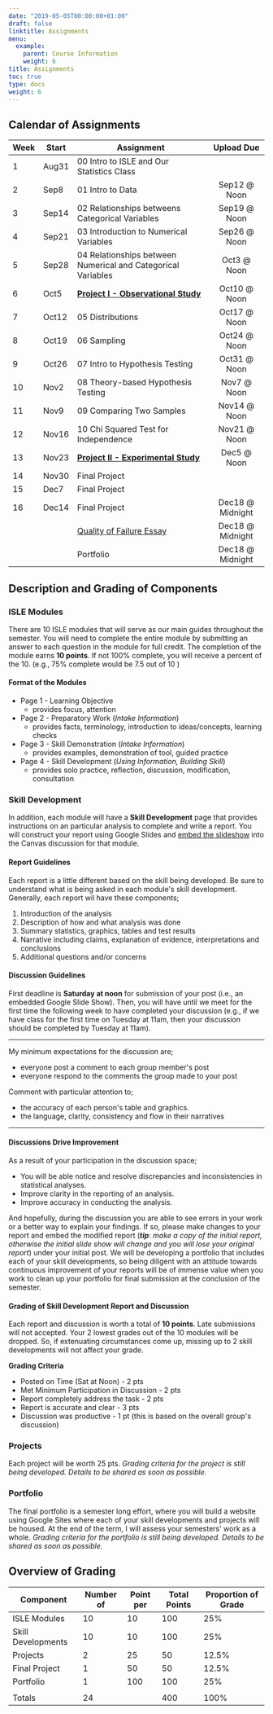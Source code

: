 ```yaml
---
date: "2019-05-05T00:00:00+01:00"
draft: false
linktitle: Assignments
menu:
  example:
    parent: Course Information
    weight: 6
title: Assignments
toc: true
type: docs
weight: 6
---
```


## Calendar of Assignments

| Week  | Start  | Assignment                                                   |    Upload Due    |
|-------|--------|--------------------------------------------------------------|:----------------:|
| 1     | Aug31  | 00 Intro to ISLE and Our Statistics Class                    |                  |
| 2     | Sep8   | 01 Intro to Data                                             |   Sep12 @ Noon   |
| 3     | Sep14  | 02 Relationships betweens Categorical Variables              |   Sep19 @ Noon   |
| 4     | Sep21  | 03 Introduction to Numerical Variables                       |   Sep26 @ Noon   |
| 5     | Sep28  | 04 Relationships between Numerical and Categorical Variables |    Oct3 @ Noon   |
| 6     | Oct5   | [**Project I - Observational Study**](/courses/stat159/project-one/index.html)  |   Oct10 @ Noon   |
| 7     | Oct12  | 05 Distributions                                             |   Oct17 @ Noon   |
| 8     | Oct19  | 06 Sampling                                                  |   Oct24 @ Noon   |
| 9     | Oct26  | 07 Intro to Hypothesis Testing                               |   Oct31 @ Noon   |
| 10    | Nov2   | 08 Theory-based Hypothesis Testing                           |    Nov7 @ Noon   |
| 11    | Nov9   | 09 Comparing Two Samples                                     |   Nov14 @ Noon   |
| 12    | Nov16  | 10 Chi Squared Test for Independence                         |   Nov21 @ Noon   |
| 13    | Nov23  | [**Project II - Experimental Study**](/courses/stat159/project-2/index.html)    |    Dec5 @ Noon   |
| 14    | Nov30  | Final Project                                                |                  |
| 15    | Dec7   | Final Project                                                |                  |
| 16    | Dec14  | Final Project                                                | Dec18 @ Midnight |
|       |        | [Quality of Failure Essay](/courses/stat159/failure.html)    | Dec18 @ Midnight |
|       |        | Portfolio                                                    | Dec18 @ Midnight |

## Description and Grading of Components  

### ISLE Modules
There are 10 ISLE modules that will serve as our main guides throughout the semester.  You will need to complete the entire module by submitting an answer to each question in the module for full credit.  The completion of the module earns **10 points**.  If not 100% complete, you will receive a percent of the 10. (e.g.,  75% complete would be 7.5 out of 10 )

#### Format of the Modules
- Page 1 - Learning Objective 
  - provides focus, attention
- Page 2 - Preparatory Work (*Intake Information*)
  - provides facts, terminology, introduction to ideas/concepts, learning checks
- Page 3 - Skill Demonstration (*Intake Information*)
  - provides examples, demonstration of tool, guided practice
- Page 4 - Skill Development (*Using Information, Building Skill*)
  - provides solo practice, reflection, discussion, modification, consultation 

### Skill Development 
In addition, each module will have a **Skill Development** page that provides instructions on an particular analysis to complete and write a report.  You will construct your report using Google Slides and [embed the slideshow](https://blogs.acu.edu/adamscenter/2020/04/19/embed-a-google-slides-presentation-in-canvas/) into the Canvas discussion for that module. 

#### Report Guidelines
Each report is a little different based on the skill being developed.  Be sure to understand what is being asked in each module's skill development.  Generally, each report wil have these components;
1. Introduction of the analysis
2. Description of how and what analysis was done
3. Summary statistics, graphics, tables and test results
4. Narrative including claims, explanation of evidence, interpretations and conclusions
5. Additional questions and/or concerns

#### Discussion Guidelines
First deadline is **Saturday at noon** for submission of your post (i.e., an embedded Google Slide Show).  Then, you will have until we meet for the first time the following week to have completed your discussion (e.g., if we have class for the first time on Tuesday at 11am, then your discussion should be completed by Tuesday at 11am).  

***
My minimum expectations for the discussion are; 
- everyone post a comment to each group member's post
- everyone respond to the comments the group made to your post

Comment with particular attention to;
- the accuracy of each person's table and graphics.
- the language, clarity, consistency and flow in their narratives
***

#### Discussions Drive Improvement
As a result of your participation in the discussion space;
- You will be able notice and resolve discrepancies and inconsistencies in statistical analyses.
- Improve clarity in the reporting of an analysis.
- Improve accuracy in conducting the analysis.

And hopefully, during the discussion you are able to see errors in your work or a better way to explain your findings. If so, please make changes to your report and embed the modified report (***tip***: *make a copy of the initial report, otherwise the initial slide show will change and you will lose your original report*) under your initial post. We will be developing a portfolio that includes each of your skill developments, so being diligent with an attitude towards continuous improvement of your reports will be of immense value when you work to clean up your portfolio for final submission at the conclusion of the semester.

#### Grading of Skill Development Report and Discussion 
Each report and discussion is worth a total of **10 points**. Late submissions will not accepted.  Your 2 lowest grades out of the 10 modules will be dropped.  So, if extenuating circumstances come up, missing up to 2 skill developments will not affect your grade.

**Grading Criteria**
- Posted on Time (Sat at Noon) -  2 pts
- Met Minimum Participation in Discussion - 2 pts
- Report completely address the task - 2 pts
- Report is accurate and clear - 3 pts
- Discussion was productive - 1 pt (this is based on the overall group's discussion)

### Projects
Each project will be worth 25 pts.  *Grading criteria for the project is still being developed. Details to be shared as soon as possible.*


### Portfolio
The final portfolio is a semester long effort, where you will build a website using Google Sites where each of your skill developments and projects will be housed.  At the end of the term, I will assess your semesters' work as a whole.  *Grading criteria for the portfolio is still being developed. Details to be shared as soon as possible.*

## Overview of Grading

| Component          | Number of | Point per  | Total Points | Proportion of Grade |
|--------------------|-----------|------------|-------------|---------------------|
| ISLE Modules       | 10        | 10         | 100         | 25%                 |
| Skill Developments | 10        | 10         | 100         | 25%                 |
| Projects           | 2         | 25         | 50          | 12.5%               |
| Final Project      | 1         | 50         | 50          | 12.5%               |
| Portfolio          | 1         | 100        | 100         | 25%                 |
|                    |           |            |             |                     |
| Totals             | 24        |            | 400         | 100%                |


